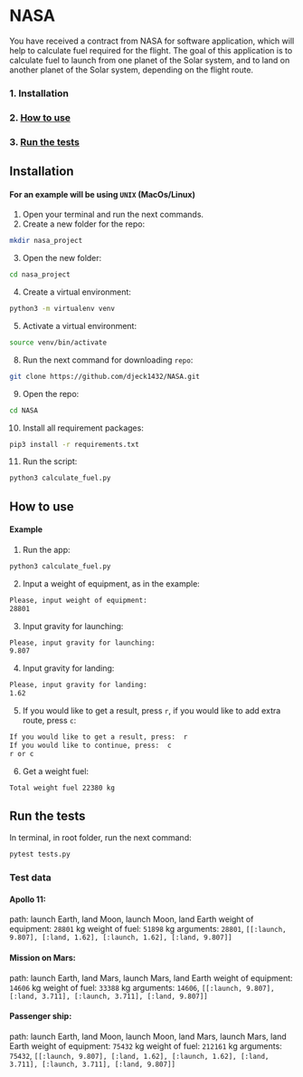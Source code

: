 # NASA
 You have received a contract from NASA for software application, which will help to calculate fuel required for the flight.
 The goal of this application is to calculate fuel to launch from one planet of the Solar system, and to land on another planet of the Solar system,
 depending on the flight route.


### 1. Installation
### 2. [How to use](#example)
### 3. [Run the tests](#tests)


## Installation

#### For an example will be using `UNIX` (MacOs/Linux)

1. Open your terminal and run the next commands.
2. Create a new folder for the repo:
```bash
mkdir nasa_project
```
3. Open the new folder:
```bash
cd nasa_project
```
4. Create a virtual environment:
```bash
python3 -m virtualenv venv
```
5. Activate a virtual environment:
```bash
source venv/bin/activate
```
8. Run the next command for downloading `repo`:
```bash
git clone https://github.com/djeck1432/NASA.git
```
9. Open the repo:
```bash
cd NASA
```
10. Install all requirement packages:
```bash
pip3 install -r requirements.txt
```
11. Run the script:
```bash
python3 calculate_fuel.py
```


## How to use
#### Example
<a name='example'> </a>
1. Run the app:
```bash
python3 calculate_fuel.py
```
2. Input a weight of equipment, as in the example:
```bash
Please, input weight of equipment:
28801
```
3. Input gravity for launching:
```bash
Please, input gravity for launching: 
9.807
```
4. Input gravity for landing:
```bash
Please, input gravity for landing: 
1.62
```
5. If you would like to get a result, press `r`, if you would like to add extra route, press `c`:
```bash
If you would like to get a result, press:  r
If you would like to continue, press:  c
r or c
```
6. Get a weight fuel:
```bash
Total weight fuel 22380 kg
```


## Run the tests
<a href='test'></a>
In terminal, in root folder, run the next command:
```bash
pytest tests.py
```
### Test data
#### Apollo 11:
  path: launch Earth, land Moon, launch Moon, land Earth
  weight of equipment: `28801` kg
  weight of fuel: `51898` kg
  arguments: `28801`, `[[:launch, 9.807], [:land, 1.62], [:launch, 1.62], [:land, 9.807]]`
#### Mission on Mars:
   path: launch Earth, land Mars, launch Mars, land Earth
   weight of equipment: `14606` kg
   weight of fuel: `33388` kg
   arguments: `14606`, `[[:launch, 9.807], [:land, 3.711], [:launch, 3.711], [:land, 9.807]]`
#### Passenger ship:
   path: launch Earth, land Moon, launch Moon, land Mars, launch Mars, land Earth
   weight of equipment: `75432` kg
   weight of fuel: `212161` kg
   arguments: `75432`, `[[:launch, 9.807], [:land, 1.62], [:launch, 1.62], [:land, 3.711], [:launch, 3.711], [:land, 9.807]]`

